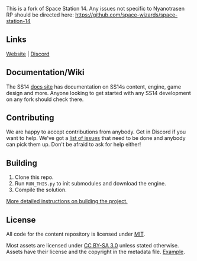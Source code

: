 This is a fork of Space Station 14. Any issues not specific to Nyanotrasen RP should be directed here: https://github.com/space-wizards/space-station-14

## Links

[Website](https://station14.space/) | [Discord](https://discord.gg/cNHaDKPAW9)

## Documentation/Wiki

The SS14 [docs site](https://docs.spacestation14.io/) has documentation on SS14s content, engine, game design and more. Anyone looking to get started with any SS14 development on any fork should check there.

## Contributing

We are happy to accept contributions from anybody. Get in Discord if you want to help. We've got a [list of issues](https://github.com/Nyanotrasen/Nyanotrasen/issues) that need to be done and anybody can pick them up. Don't be afraid to ask for help either!

## Building

1. Clone this repo.
2. Run `RUN_THIS.py` to init submodules and download the engine.
3. Compile the solution.

[More detailed instructions on building the project.](https://docs.spacestation14.io/getting-started/dev-setup)

## License

All code for the content repository is licensed under [MIT](https://github.com/space-wizards/space-station-14/blob/master/LICENSE.TXT).

Most assets are licensed under [CC BY-SA 3.0](https://creativecommons.org/licenses/by-sa/3.0/) unless stated otherwise. Assets have their license and the copyright in the metadata file. [Example](https://github.com/space-wizards/space-station-14/blob/master/Resources/Textures/Objects/Tools/crowbar.rsi/meta.json).
